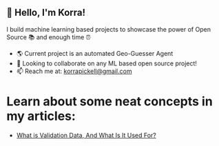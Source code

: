 ## 💾 Hello, I'm Korra! 
I build machine learning based projects to showcase the power of Open Source 📚 and enough time ⏰

- 🌎 Current project is an automated Geo-Guesser Agent
- 📕 Looking to collaborate on any ML based open source project!
- 📫 Reach me at: korrapickell@gmail.com

# Learn about some neat concepts in my articles:
- [What is Validation Data, And What Is It Used For?](https://medium.com/artificialis/what-is-validation-data-and-what-is-it-used-for-158d685fb921)
